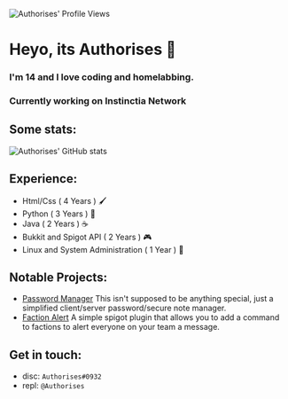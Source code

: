 ![Authorises' Profile Views](https://komarev.com/ghpvc/?username=Authorises&color=ff69b4)
# Heyo, its Authorises 👋
### I'm 14 and I love coding and homelabbing.
### Currently working on Instinctia Network 
## Some stats:

![Authorises' GitHub stats](https://github-readme-stats.vercel.app/api?username=Authorises)
## Experience:
- Html/Css ( 4 Years ) 🖌️
- Python ( 3 Years ) 🐍
- Java ( 2 Years ) ☕
- Bukkit and Spigot API ( 2 Years ) 🎮
- Linux and System Administration ( 1 Year ) 🐚

## Notable Projects:
- [Password Manager](https://github.com/Authorises/PasswordManager) This isn't supposed to be anything special, just a simplified client/server password/secure note manager.
- [Faction Alert](https://github.com/Authorises/FactionAlert) A simple spigot plugin that allows you to add a command to factions to alert everyone on your team a message.

## Get in touch:

- disc: ```Authorises#0932```
- repl: ```@Authorises```
